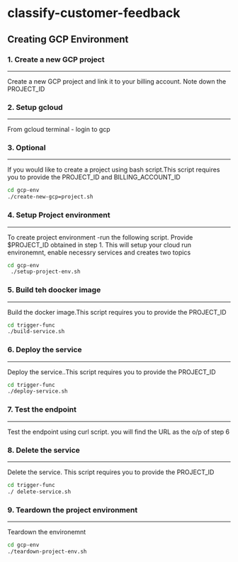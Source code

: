 # classify-customer-feedback

## Creating GCP Environment

### 1. Create a new GCP project
-------------------------------
Create a new GCP project and link it to your billing account. Note down the PROJECT_ID

### 2. Setup gcloud 
----------------------------------
From gcloud terminal - login to gcp 

### 3. Optional
------------------------------------
If you would like to create a project using bash script.This script requires you to provide the PROJECT_ID and BILLING_ACCOUNT_ID

```sh
cd gcp-env
./create-new-gcp=project.sh
```

### 4. Setup Project environment
----------------------------------------
To create project environment -run the following script. Provide $PROJECT_ID obtained in step 1. This will setup your cloud run environemnt, enable necessry services and creates two topics 

```sh
cd gcp-env
 ./setup-project-env.sh
```

### 5. Build teh doocker image
------------------------------------------
Build the docker image.This script requires you to provide the PROJECT_ID

```sh
cd trigger-func
./build-service.sh
```

### 6. Deploy the service
----------------------------------------
Deploy the service..This script requires you to provide the PROJECT_ID

```sh
cd trigger-func
./deploy-service.sh
```

### 7. Test the endpoint
----------------------------------------
Test the endpoint using curl script. you will find the URL as the o/p of step 6


### 8. Delete the service
------------------------------------------
Delete the service. This script requires you to provide the PROJECT_ID

```sh
cd trigger-func
./ delete-service.sh
```

### 9. Teardown the project environment
------------------------------------------
Teardown the environemnt

```sh
cd gcp-env
./teardown-project-env.sh
```






